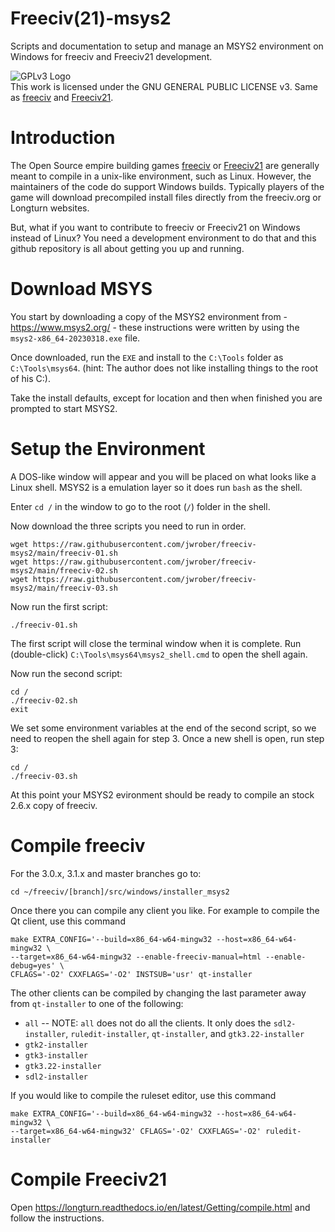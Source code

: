 # Freeciv(21)-msys2
Scripts and documentation to setup and manage an MSYS2 environment on Windows for freeciv and Freeciv21 development.

![GPLv3 Logo](https://www.gnu.org/graphics/gplv3-127x51.png)<br />
This work is licensed under the GNU GENERAL PUBLIC LICENSE v3. Same as [freeciv](https://github.com/freeciv/freeciv "freeciv GitHub Repo") and  [Freeciv21](https://github.com/longturn/freeciv21 "Freeciv21 GitHub Repo").

# Introduction

The Open Source empire building games [freeciv](http://www.freeciv.org/) or [Freeciv21](https://github.com/longturn/freeciv21) are generally meant to compile in a unix-like environment, such as Linux. However, the maintainers of the code do support Windows builds. Typically players of the game will download precompiled install files directly from the freeciv.org or Longturn websites.

But, what if you want to contribute to freeciv or Freeciv21 on Windows instead of Linux?  You need a development environment to do that and this github repository is all about getting you up and running.

# Download MSYS
You start by downloading a copy of the MSYS2 environment from - https://www.msys2.org/ - these instructions were written by using the `msys2-x86_64-20230318.exe` file.

Once downloaded, run the `EXE` and install to the `C:\Tools` folder as `C:\Tools\msys64`. (hint: The author does not like installing things to the root of his C:\).

Take the install defaults, except for location and then when finished you are prompted to start MSYS2. 

# Setup the Environment

A DOS-like window will appear and you will be placed on what looks like a Linux shell. MSYS2 is a emulation layer so it does run `bash` as the shell.

Enter `cd /` in the window to go to the root (`/`) folder in the shell.

Now download the three scripts you need to run in order.

    wget https://raw.githubusercontent.com/jwrober/freeciv-msys2/main/freeciv-01.sh
    wget https://raw.githubusercontent.com/jwrober/freeciv-msys2/main/freeciv-02.sh
    wget https://raw.githubusercontent.com/jwrober/freeciv-msys2/main/freeciv-03.sh

Now run the first script:

    ./freeciv-01.sh

The first script will close the terminal window when it is complete. Run (double-click) `C:\Tools\msys64\msys2_shell.cmd` to open the shell again.

Now run the second script:

    cd /
    ./freeciv-02.sh
    exit

We set some environment variables at the end of the second script, so we need to reopen the shell again for step 3.  Once a new shell is open, run step 3:

    cd /
    ./freeciv-03.sh

At this point your MSYS2 evironment should be ready to compile an stock 2.6.x copy of freeciv.

# Compile freeciv

For the 3.0.x, 3.1.x and master branches go to:

    cd ~/freeciv/[branch]/src/windows/installer_msys2

Once there you can compile any client you like. For example to compile the Qt client, use this command

    make EXTRA_CONFIG='--build=x86_64-w64-mingw32 --host=x86_64-w64-mingw32 \
    --target=x86_64-w64-mingw32 --enable-freeciv-manual=html --enable-debug=yes' \
    CFLAGS='-O2' CXXFLAGS='-O2' INSTSUB='usr' qt-installer

The other clients can be compiled by changing the last parameter away from `qt-installer` to one of the following:
* `all` -- NOTE: `all` does not do all the clients. It only does the `sdl2-installer`, `ruledit-installer`, `qt-installer`, and `gtk3.22-installer`
* `gtk2-installer`
* `gtk3-installer`
* `gtk3.22-installer`
* `sdl2-installer`

If you would like to compile the ruleset editor, use this command

    make EXTRA_CONFIG='--build=x86_64-w64-mingw32 --host=x86_64-w64-mingw32 \
    --target=x86_64-w64-mingw32' CFLAGS='-O2' CXXFLAGS='-O2' ruledit-installer

# Compile Freeciv21

Open https://longturn.readthedocs.io/en/latest/Getting/compile.html and follow the instructions.
